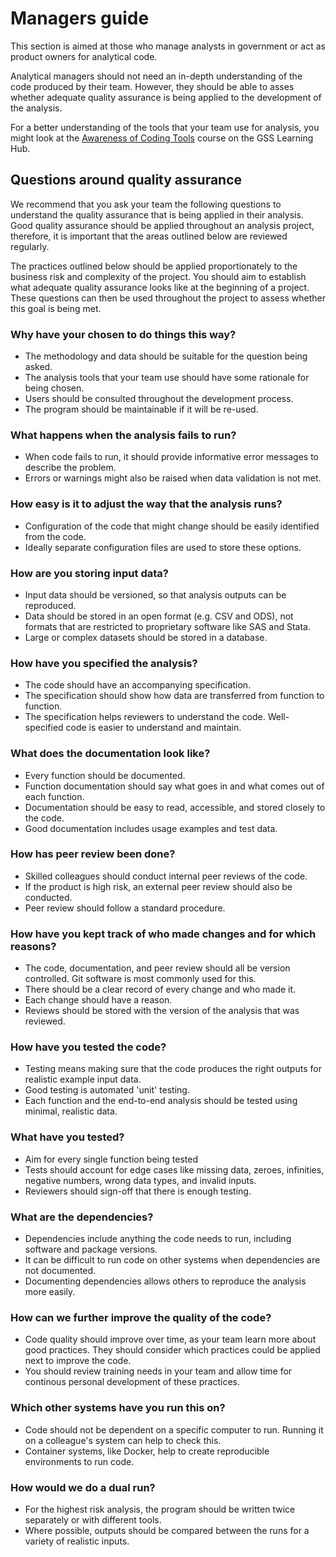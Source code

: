# Managers guide

This section is aimed at those who manage analysts in government or act as product owners for analytical code.

Analytical managers should not need an in-depth understanding of the code produced by their team. However, they should be able to asses whether adequate quality assurance is being applied to the development of the analysis.

For a better understanding of the tools that your team use for analysis, you might look at the [Awareness of Coding Tools](https://learninghub.ons.gov.uk/enrol/index.php?id=530) course on the GSS Learning Hub.

## Questions around quality assurance

We recommend that you ask your team the following questions to understand the quality assurance that is being applied in their analysis. Good quality assurance should be applied throughout an analysis project, therefore, it is important that the areas outlined below are reviewed regularly.

The practices outlined below should be applied proportionately to the business risk and complexity of the project. You should aim to establish what adequate quality assurance looks like at the beginning of a project. These questions can then be used throughout the project to assess whether this goal is being met.

### Why have your chosen to do things this way?

* The methodology and data should be suitable for the question being asked.
* The analysis tools that your team use should have some rationale for being chosen.
* Users should be consulted throughout the development process.
* The program should be maintainable if it will be re-used.


### What happens when the analysis fails to run?

* When code fails to run, it should provide informative error messages to describe the problem.
* Errors or warnings might also be raised when data validation is not met.

### How easy is it to adjust the way that the analysis runs?

* Configuration of the code that might change should be easily identified from the code.
* Ideally separate configuration files are used to store these options.

### How are you storing input data?

* Input data should be versioned, so that analysis outputs can be reproduced.
* Data should be stored in an open format (e.g. CSV and ODS), not formats that are restricted to proprietary software like SAS and Stata. 
* Large or complex datasets should be stored in a database.

### How have you specified the analysis?

* The code should have an accompanying specification.
* The specification should show how data are transferred from function to function.
* The specification helps reviewers to understand the code. Well-specified code is easier to understand and maintain.

### What does the documentation look like?

* Every function should be documented.
* Function documentation should say what goes in and what comes out of each function.
* Documentation should be easy to read, accessible, and stored closely to the code.
* Good documentation includes usage examples and test data.

### How has peer review been done?

* Skilled colleagues should conduct internal peer reviews of the code.
* If the product is high risk, an external peer review should also be conducted.
* Peer review should follow a standard procedure.

### How have you kept track of who made changes and for which reasons?

* The code, documentation, and peer review should all be version controlled. Git software is most commonly used for this.
* There should be a clear record of every change and who made it.
* Each change should have a reason.
* Reviews should be stored with the version of the analysis that was reviewed.

### How have you tested the code?

* Testing means making sure that the code produces the right outputs for realistic example input data.
* Good testing is automated 'unit' testing.
* Each function and the end-to-end analysis should be tested using minimal, realistic data.

### What have you tested?

* Aim for every single function being tested
* Tests should account for edge cases like missing data, zeroes, infinities, negative numbers, wrong data types, and invalid inputs.
* Reviewers should sign-off that there is enough testing.

### What are the dependencies?

* Dependencies include anything the code needs to run, including software and package versions.
* It can be difficult to run code on other systems when dependencies are not documented.
* Documenting dependencies allows others to reproduce the analysis more easily.

### How can we further improve the quality of the code?

* Code quality should improve over time, as your team learn more about good practices. They should consider which practices could be applied next to improve the code.
* You should review training needs in your team and allow time for continous personal development of these practices.

### Which other systems have you run this on?

* Code should not be dependent on a specific computer to run. Running it on a colleague's system can help to check this. 
* Container systems, like Docker, help to create reproducible environments to run code.

### How would we do a dual run?

* For the highest risk analysis, the program should be written twice separately or with different tools.
* Where possible, outputs should be compared between the runs for a variety of realistic inputs. 
